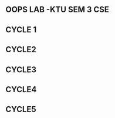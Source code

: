  OOPS LAB -KTU SEM 3 CSE
 ------------------------
 
 CYCLE 1 
 -------
 CYCLE2
 ------
 CYCLE3
 ------
 CYCLE4
 ------
 CYCLE5
 -------

